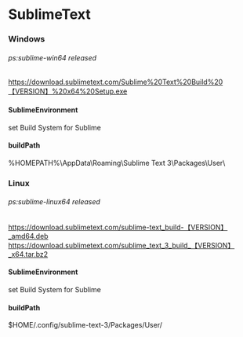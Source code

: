 # SublimeText

### Windows
###### ps:sublime-win64 released
https://download.sublimetext.com/Sublime%20Text%20Build%20【VERSION】%20x64%20Setup.exe  

#### SublimeEnvironment
set Build System for Sublime

#### buildPath
%HOMEPATH%\AppData\Roaming\Sublime Text 3\Packages\User\

### Linux  
###### ps:sublime-linux64 released
https://download.sublimetext.com/sublime-text_build-【VERSION】_amd64.deb    
https://download.sublimetext.com/sublime_text_3_build_【VERSION】_x64.tar.bz2    


#### SublimeEnvironment
set Build System for Sublime

#### buildPath
$HOME/.config/sublime-text-3/Packages/User/
